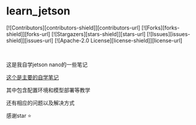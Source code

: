 # learn_jetson
<div id="top"></div>

<!-- PROJECT SHIELDS -->
[![Contributors][contributors-shield]][contributors-url]
[![Forks][forks-shield]][forks-url]
[![Stargazers][stars-shield]][stars-url]
[![Issues][issues-shield]][issues-url]
[![Apache-2.0 License][license-shield]][license-url]


<!-- PROJECT LOGO -->
<br />

这是我自学jetson nano的一些笔记

[这个是主要的自学笔记](https://github.com/yinqiyu/learn_jetson/blob/master/jetson%20nano.md)

其中包含配置环境和模型部署等教学

还有相应的问题以及解决方式

感谢star :star:

